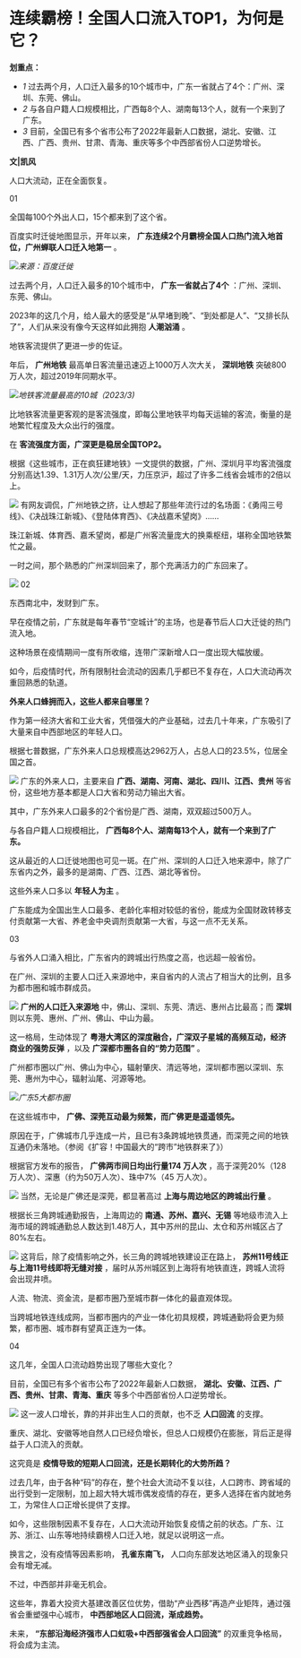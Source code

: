 # 连续霸榜！全国人口流入TOP1，为何是它？

**划重点：**

  * _1_ 过去两个月，人口迁入最多的10个城市中，广东一省就占了4个：广州、深圳、东莞、佛山。
  * _2_ 与各自户籍人口规模相比，广西每8个人、湖南每13个人，就有一个来到了广东。
  * _3_ 目前，全国已有多个省市公布了2022年最新人口数据，湖北、安徽、江西、广西、贵州、甘肃、青海、重庆等多个中西部省份人口逆势增长。

**文|凯风**

人口大流动，正在全面恢复。

01

全国每100个外出人口，15个都来到了这个省。

百度实时迁徙地图显示，开年以来， **广东连续2个月霸榜全国人口热门流入地首位，广州蝉联人口迁入地第一** 。

![](https://inews.gtimg.com/om_bt/O5Ts07OmKtOn6CwVgzooI1dvch5qpP7N6pGsJ898lUOpgAA/1000)_来源：百度迁徙_

过去两个月，人口迁入最多的10个城市中， **广东一省就占了4个** ：广州、深圳、东莞、佛山。

2023年的这几个月，给人最大的感受是“从早堵到晚”、“到处都是人”、“又排长队了”，人们从来没有像今天这样如此拥抱 **人潮汹涌** 。

地铁客流提供了更进一步的佐证。

年后， **广州地铁** 最高单日客流量迅速迈上1000万人次大关， **深圳地铁** 突破800万人次，超过2019年同期水平。

![](https://inews.gtimg.com/om_bt/OEqDn10QYDSDbPD2iDmff7yeJs_iTsK9RXgpLfEkWzoc4AA/1000)_地铁客流量最高的10城（2023/3)_

比地铁客流量更客观的是客流强度，即每公里地铁平均每天运输的客流，衡量的是地繁忙程度及大众出行的强度。

在 **客流强度方面，广深更是稳居全国TOP2。**

根据《这些城市，正在疯狂建地铁》一文提供的数据，广州、深圳月平均客流强度分别高达1.39、1.31万人次/公里/天，力压京沪，超过了许多二线省会城市的2倍以上。

![](https://inews.gtimg.com/om_bt/O9Xzntoap7bsczzztAKI7Bpl1tC1tQIN3Tb-atPSRS4_MAA/1000)
有网友调侃，广州地铁之挤，让人想起了那些年流行过的名场面：《勇闯三号线》、《决战珠江新城》、《登陆体育西》、《决战嘉禾望岗》……

珠江新城、体育西、嘉禾望岗，都是广州客流量庞大的换乘枢纽，堪称全国地铁繁忙之最。

一时之间，那个熟悉的广州深圳回来了，那个充满活力的广东回来了。

![](https://inews.gtimg.com/om_bt/Ox-QLQoL9-Ag6rq0j_G6yZr-6vBjSjMnbvZAU733KKjYcAA/1000)
02

东西南北中，发财到广东。

早在疫情之前，广东就是每年春节“空城计”的主场，也是春节后人口大迁徙的热门流入地。

这种场景在疫情期间一度有所收缩，连带广深新增人口一度出现大幅放缓。

如今，后疫情时代，所有限制社会流动的因素几乎都已不复存在，人口大流动再次重回熟悉的轨道。

**外来人口蜂拥而入，这些人都来自哪里？**

作为第一经济大省和工业大省，凭借强大的产业基础，过去几十年来，广东吸引了大量来自中西部地区的年轻人口。

根据七普数据，广东外来人口总规模高达2962万人，占总人口的23.5%，位居全国之首。

![](https://inews.gtimg.com/om_bt/OocpRimNkgaDWi-EeR5o3y0IUCOH5D9UD6ThYQBI4oMuAAA/1000)
广东的外来人口，主要来自 **广西、湖南、河南、湖北、四川、江西、贵州** 等省份，这些地方基本都是人口大省和劳动力输出大省。

其中，广东外来人口最多的2个省份是广西、湖南，双双超过500万人。

与各自户籍人口规模相比， **广西每8个人、湖南每13个人，就有一个来到了广东。**

这从最近的人口迁徙地图也可见一斑。在广州、深圳的人口迁入地来源中，除了广东省内之外，最多的是湖南、广西、江西、湖北等省份。

这些外来人口多以 **年轻人为主** 。

广东能成为全国出生人口最多、老龄化率相对较低的省份，能成为全国财政转移支付贡献第一大省、养老金中央调剂贡献第一大省，与这一点不无关系。

03

与省外人口涌入相比，广东省内的跨城出行热度之高，也远超一般省份。

在广州、深圳的主要人口迁入来源地中，来自省内的人流占了相当大的比例，且多为都市圈和城市群成员。

![](https://inews.gtimg.com/om_bt/Ol2BCTIHgBt9QmKywiykRp6ybve_a_JO_HKBUG-W9dFnMAA/1000)
**广州的人口迁入来源地** 中，佛山、深圳、东莞、清远、惠州占比最高；而 **深圳** 则以东莞、惠州、广州、佛山、中山为最。

这一格局，生动体现了 **粤港大湾区的深度融合，广深双子星城的高频互动，经济商业的强势反弹** ，以及 **广深都市圈各自的“势力范围”** 。

广州都市圈以广州、佛山为中心，辐射肇庆、清远等地，深圳都市圈以深圳、东莞、惠州为中心，辐射汕尾、河源等地。

![](https://inews.gtimg.com/om_bt/Oc2viWZ7cPn9TSYmgi--74RpniNKF3Ztu1qNTLwUmD8G8AA/1000)_广东5大都市圈_

在这些城市中， **广佛、深莞互动最为频繁，而广佛更是遥遥领先。**

原因在于，广佛城市几乎连成一片，且已有3条跨城地铁贯通，而深莞之间的地铁互通仍未落地。（参阅《扩容！中国最大的“跨市”地铁群来了》）

根据官方发布的报告， **广佛两市间日均出行量174 万人次** ，高于深莞20%（128 万人次）、深惠（约为50万人次）、珠中7%（45 万人次）。

![](https://inews.gtimg.com/om_bt/OtNRtL_DqWSWqI6O0Kveln6ej0vBuH80NrCQwapLZOWk8AA/1000)
当然，无论是广佛还是深莞，都显著高过 **上海与周边地区的跨城出行量** 。

根据长三角跨城通勤报告，上海周边的 **南通、苏州、嘉兴、无锡**
等地级市流入上海市域的跨城通勤总人数达到1.48万人，其中苏州的昆山、太仓和苏州城区占了80%左右。

![](https://inews.gtimg.com/om_bt/Ony6lbI8dNW_XLRCn37dER7-G-65SKZZN4GjlCnlTMQWEAA/1000)
这背后，除了疫情影响之外，长三角的跨城地铁建设正在路上， **苏州11号线正与上海11号线即将无缝对接**
，届时从苏州城区到上海将有地铁直连，跨城人流将会出现井喷。

人流、物流、资金流，是都市圈乃至城市群一体化的最直观体现。

当跨城地铁连线成网，当都市圈内的产业一体化初具规模，跨城通勤将会更为频繁，都市圈、城市群有望真正连为一体。

04

这几年，全国人口流动趋势出现了哪些大变化？

目前，全国已有多个省市公布了2022年最新人口数据， **湖北、安徽、江西、广西、贵州、甘肃、青海、重庆** 等多个中西部省份人口逆势增长。

![](https://inews.gtimg.com/om_bt/OVdodWduvPLtjwjjwZvY9J2FxCcZEAU1THrx1ldU0JGEgAA/1000)
这一波人口增长，靠的并非出生人口的贡献，也不乏 **人口回流** 的支撑。

重庆、湖北、安徽等地自然人口已经负增长，但总人口规模仍在膨胀，背后正是得益于人口流入的贡献。

这究竟是 **疫情导致的短期人口回流，还是长期转化的大势所趋？**

过去几年，由于各种“码”的存在，整个社会大流动不复以往，人口跨市、跨省域的出行受到一定限制，加上超大特大城市偶发疫情的存在，更多人选择在省内就地务工，为常住人口正增长提供了支撑。

如今，这些限制因素不复存在，人口大流动开始恢复疫情之前的状态。广东、江苏、浙江、山东等地持续霸榜人口迁入地，就足以说明这一点。

换言之，没有疫情等因素影响， **孔雀东南飞，** 人口向东部发达地区涌入的现象只会有增无减。

不过，中西部并非毫无机会。

这些年，靠着大投资大基建改善区位优势，借助“产业西移”再造产业矩阵，通过强省会重塑强中心城市， **中西部地区人口回流，渐成趋势。**

未来， **“东部沿海经济强市人口虹吸+中西部强省会人口回流”** 的双重竞争格局，将会成为主流。

